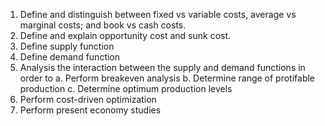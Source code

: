 1. Define and distinguish between fixed vs variable costs, average vs marginal costs; and book vs cash costs.
2. Define and explain opportunity cost and sunk cost.
3. Define supply function
4. Define demand function
5. Analysis the interaction between the supply and demand functions in order to
	a. Perform breakeven analysis
	b. Determine range of protifable production
	c. Determine optimum production levels
6. Perform cost-driven optimization
7. Perform present economy studies